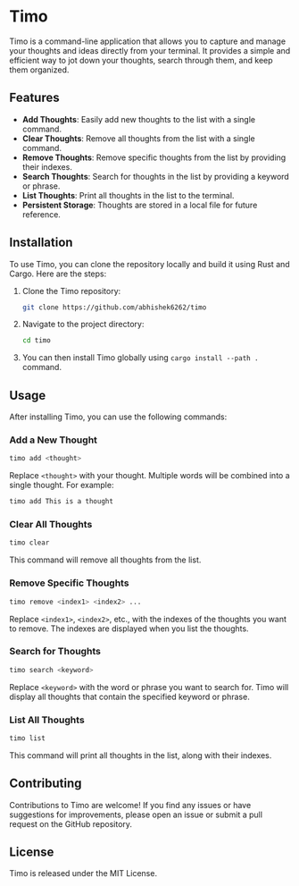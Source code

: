 # Timo
Timo is a command-line application that allows you to capture and manage your thoughts and ideas directly from your terminal. It provides a simple and efficient way to jot down your thoughts, search through them, and keep them organized.

## Features
- **Add Thoughts**: Easily add new thoughts to the list with a single command.
- **Clear Thoughts**: Remove all thoughts from the list with a single command.
- **Remove Thoughts**: Remove specific thoughts from the list by providing their indexes.
- **Search Thoughts**: Search for thoughts in the list by providing a keyword or phrase.
- **List Thoughts**: Print all thoughts in the list to the terminal.
- **Persistent Storage**: Thoughts are stored in a local file for future reference.

## Installation
To use Timo, you can clone the repository locally and build it using Rust and Cargo. Here are the steps:

1. Clone the Timo repository:
   ```bash
   git clone https://github.com/abhishek6262/timo
   ```

2. Navigate to the project directory:
   
   ```bash
   cd timo
   ```

3. You can then install Timo globally using `cargo install --path .` command.


## Usage
After installing Timo, you can use the following commands:

### Add a New Thought
```bash
timo add <thought>
```

Replace `<thought>` with your thought. Multiple words will be combined into a single thought. For example:

```bash
timo add This is a thought
```

### Clear All Thoughts
```bash
timo clear
```

This command will remove all thoughts from the list.

### Remove Specific Thoughts
```bash
timo remove <index1> <index2> ...
```

Replace `<index1>`, `<index2>`, etc., with the indexes of the thoughts you want to remove. The indexes are displayed when you list the thoughts.

### Search for Thoughts
```bash
timo search <keyword>
```

Replace `<keyword>` with the word or phrase you want to search for. Timo will display all thoughts that contain the specified keyword or phrase.

### List All Thoughts
```bash
timo list
```

This command will print all thoughts in the list, along with their indexes.

## Contributing
Contributions to Timo are welcome! If you find any issues or have suggestions for improvements, please open an issue or submit a pull request on the GitHub repository.

## License
Timo is released under the MIT License.

